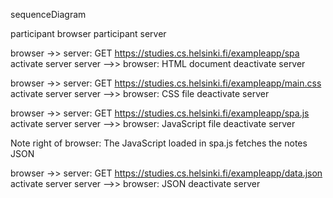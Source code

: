 sequenceDiagram

participant browser 
participant server

browser ->> server: GET https://studies.cs.helsinki.fi/exampleapp/spa 
activate server 
server -->> browser: HTML document 
deactivate server

browser ->> server: GET https://studies.cs.helsinki.fi/exampleapp/main.css 
activate server 
server -->> browser: CSS file 
deactivate server

browser ->> server: GET https://studies.cs.helsinki.fi/exampleapp/spa.js
activate server 
server -->> browser: JavaScript file 
deactivate server

Note right of browser: The JavaScript loaded in spa.js fetches the notes JSON

browser ->> server: GET https://studies.cs.helsinki.fi/exampleapp/data.json
activate server 
server -->> browser: JSON
deactivate server
